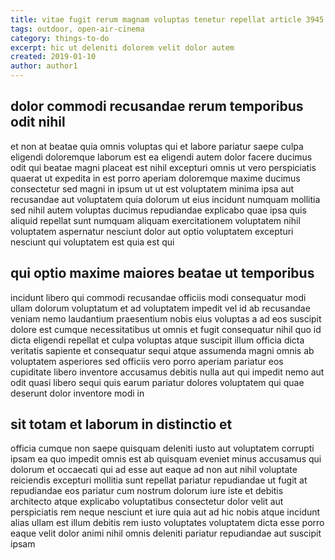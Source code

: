 ```yaml
---
title: vitae fugit rerum magnam voluptas tenetur repellat article 3945
tags: outdoor, open-air-cinema
category: things-to-do
excerpt: hic ut deleniti dolorem velit dolor autem
created: 2019-01-10
author: author1
---
```


## dolor commodi recusandae rerum temporibus odit nihil

et non at beatae quia omnis voluptas qui et labore pariatur saepe culpa eligendi doloremque laborum est ea eligendi autem dolor facere ducimus odit qui beatae magni placeat est nihil excepturi omnis ut vero perspiciatis quaerat ut expedita in est porro aperiam doloremque maxime ducimus consectetur sed magni in ipsum ut ut est voluptatem minima ipsa aut recusandae aut voluptatem quia dolorum ut eius incidunt numquam mollitia sed nihil autem voluptas ducimus repudiandae explicabo quae ipsa quis aliquid repellat sunt numquam aliquam exercitationem voluptatem nihil voluptatem aspernatur nesciunt dolor aut optio voluptatem excepturi nesciunt qui voluptatem est quia est qui

## qui optio maxime maiores beatae ut temporibus

incidunt libero qui commodi recusandae officiis modi consequatur modi ullam dolorum voluptatum et ad voluptatem impedit vel id ab recusandae veniam nemo laudantium praesentium nobis eius voluptas a ad eos suscipit dolore est cumque necessitatibus ut omnis et fugit consequatur nihil quo id dicta eligendi repellat et culpa voluptas atque suscipit illum officia dicta veritatis sapiente et consequatur sequi atque assumenda magni omnis ab voluptatem asperiores sed officiis vero porro aperiam pariatur eos cupiditate libero inventore accusamus debitis nulla aut qui impedit nemo aut odit quasi libero sequi quis earum pariatur dolores voluptatem qui quae deserunt dolor inventore modi in

## sit totam et laborum in distinctio et

officia cumque non saepe quisquam deleniti iusto aut voluptatem corrupti ipsam ea quo impedit omnis est ab quisquam eveniet minus accusamus qui dolorum et occaecati qui ad esse aut eaque ad non aut nihil voluptate reiciendis excepturi mollitia sunt repellat pariatur repudiandae ut fugit at repudiandae eos pariatur cum nostrum dolorum iure iste et debitis architecto atque explicabo voluptatibus consectetur dolor velit aut perspiciatis rem neque nesciunt et iure quia aut ad hic nobis atque incidunt alias ullam est illum debitis rem iusto voluptates voluptatem dicta esse porro eaque velit dolor animi nihil omnis deleniti pariatur repudiandae aut suscipit ipsam
